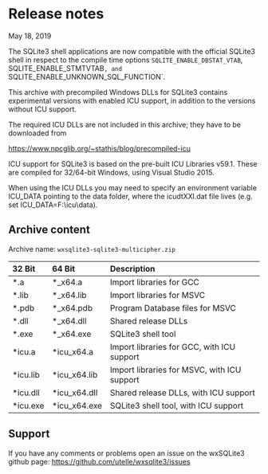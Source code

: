 # Release notes

May 18, 2019

The SQLite3 shell applications are now compatible with the official
SQLite3 shell in respect to the compile time options
`SQLITE_ENABLE_DBSTAT_VTAB`, SQLITE_ENABLE_STMTVTAB`, and
`SQLITE_ENABLE_UNKNOWN_SQL_FUNCTION`.

This archive with precompiled Windows DLLs for SQLite3 contains
experimental versions with enabled ICU support, in addition to the
versions without ICU support.

The required ICU DLLs are not included in this archive; they have
to be downloaded from

https://www.npcglib.org/~stathis/blog/precompiled-icu

ICU support for SQLite3 is based on the pre-built ICU Libraries v59.1.
These are compiled for 32/64-bit Windows, using Visual Studio 2015.

When using the ICU DLLs you may need to specify an environment variable
ICU_DATA pointing to the data folder, where the icudtXXl.dat file lives
(e.g. set ICU_DATA=F:\icu\data).

## Archive content

Archive name: `wxsqlite3-sqlite3-multicipher.zip`

32 Bit   | 64 Bit       | Description
:------- | :----------- | :--------
*.a      | *_x64.a      | Import libraries for GCC
*.lib    | *_x64.lib    | Import libraries for MSVC
*.pdb    | *_x64.pdb    | Program Database files for MSVC
*.dll    | *_x64.dll    | Shared release DLLs
*.exe    | *_x64.exe    | SQLite3 shell tool
*icu.a   | *icu_x64.a   | Import libraries for GCC, with ICU support
*icu.lib | *icu_x64.lib | Import libraries for MSVC, with ICU support
*icu.dll | *icu_x64.dll | Shared release DLLs, with ICU support
*icu.exe | *icu_x64.exe | SQLite3 shell tool, with ICU support

## Support

If you have any comments or problems open an issue on the wxSQLite3 github page:
https://github.com/utelle/wxsqlite3/issues
